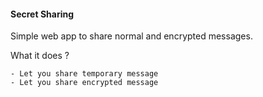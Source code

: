#### Secret Sharing

Simple web app to share normal and encrypted messages.

What it does ?

    - Let you share temporary message
    - Let you share encrypted message 

